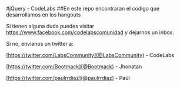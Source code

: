 #jQuery - CodeLabs
##En este repo encontraran el codigo que desarrollamos en los hangouts

Si tienen alguna duda puedes visitar <https://www.facebook.com/codelabscomunidad> y dejarnos un inbox.

Si no, envianos un twitter a:

[https://twitter.com/LabsCommunity](@LabsCommunity) - CodeLabs

[https://twitter.com/Bootmack](@Bootmack) - Jhonatan

[https://twitter.com/paulrrdiaz](@paulrrdiaz) - Paúl